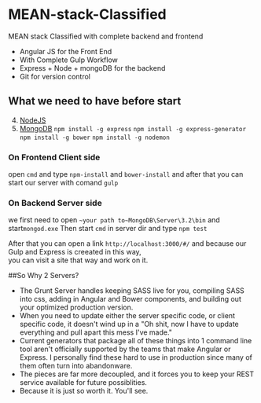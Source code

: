 # MEAN-stack-Classified
MEAN stack Classified with complete backend and frontend

* Angular JS for the Front End
* With Complete Gulp Workflow
* Express + Node + mongoDB for the backend
* Git for version control

## What we need to have before start
4. [NodeJS](https://nodejs.org/en/)
4. [MongoDB](https://www.mongodb.com/download-center?jmp=nav#community)
`npm install -g express`
`npm install -g express-generator`
`npm install -g bower`
`npm install -g nodemon`

### On Frontend Client side 
open `cmd` and type `npm-install` and `bower-install`
and after that you can start our server with comand `gulp`

### On Backend Server side
we first need to open `~your path to~MongoDB\Server\3.2\bin` and start`mongod.exe`
Then start `cmd` in server dir and type `npm test`

After that you can open a link `http://localhost:3000/#/` and because our Gulp and Express is creeated in this way,  
you can visit a site that way and work on it. 

##So Why 2 Servers?
+ The Grunt Server handles keeping SASS live for you, compiling SASS into css, adding in Angular and Bower components, and building out your optimized production version.
+ When you need to update either the server specific code, or client specific code, it doesn't wind up in a "Oh shit, now I have to update everything and pull apart this mess I've made."
+ Current generators that package all of these things into 1 command line tool aren't officially supported by the teams that make Angular or Express. I personally find these hard to use in production since many of them often turn into abandonware.
+ The pieces are far more decoupled, and it forces you to keep your REST service available for future possiblities.
+ Because it is just so worth it. You'll see.
